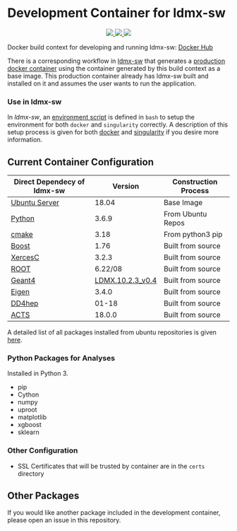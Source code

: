 # Development Container for ldmx-sw

<p align="center">
    <a href="http://perso.crans.org/besson/LICENSE.html" alt="GPLv3 license">
        <img src="https://img.shields.io/badge/License-GPLv3-blue.svg" />
    </a>
    <a href="https://github.com/LDMX-Software/docker/actions" alt="Actions">
        <img src="https://github.com/LDMX-Software/docker/workflows/CI/badge.svg" />
    </a>
    <a href="https://hub.docker.com/r/ldmx/dev" alt="DockerHub">
        <img src="https://img.shields.io/github/v/release/LDMX-Software/docker" />
    </a>
</p>

Docker build context for developing and running ldmx-sw: [Docker Hub](https://hub.docker.com/repository/docker/ldmx/dev)

There is a corresponding workflow in [ldmx-sw](https://github.com/LDMX-Software/ldmx-sw) that generates a [production docker container](https://hub.docker.com/repository/docker/ldmx/pro) using the container generated by this build context as a base image.
This production container already has ldmx-sw built and installed on it and assumes the user wants to run the application.

### Use in ldmx-sw

In _ldmx-sw_, an [environment script](https://github.com/LDMX-Software/ldmx-sw/blob/master/scripts/ldmx-env.sh) is defined in `bash` to setup the environment for both `docker` and `singularity` correctly.
A description of this setup process is given for both [docker](docs/use_with_docker.md) and [singularity](docs/use_with_singularity.md) if you desire more information.

## Current Container Configuration

Direct Dependecy of ldmx-sw | Version | Construction Process
---|---|---
[Ubuntu Server](https://ubuntu.com/) | 18.04 | Base Image
[Python](https://www.python.org/) | 3.6.9 | From Ubuntu Repos
[cmake](https://cmake.org/) | 3.18 | From python3 pip
[Boost](https://www.boost.org/) | 1.76 | Built from source
[XercesC](http://xerces.apache.org/xerces-c/) | 3.2.3 | Built from source
[ROOT](https://root.cern.ch/) | 6.22/08 | Built from source
[Geant4](https://geant4.web.cern.ch/node/1) | [LDMX.10.2.3\_v0.4](https://github.com/LDMX-Software/geant4/tree/LDMX.10.2.3_v0.4) | Built from source
[Eigen](https://eigen.tuxfamily.org/index.php?title=Main_Page) | 3.4.0 | Built from source
[DD4hep](https://github.com/AIDASoft/DD4hep) | 01-18 | Built from source
[ACTS](https://github.com/acts-project/acts) | 18.0.0 | Built from source

A detailed list of all packages installed from ubuntu repositories is given [here](docs/ubuntu-packages.md).

### Python Packages for Analyses
Installed in Python 3.
- pip 
- Cython
- numpy
- uproot
- matplotlib
- xgboost
- sklearn

### Other Configuration
- SSL Certificates that will be trusted by container are in the `certs` directory

## Other Packages
If you would like another package included in the development container, please open an issue in this repository.

